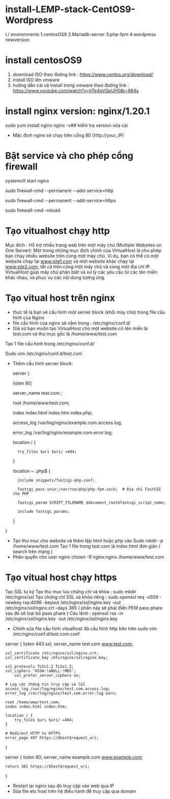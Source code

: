 # install-LEMP-stack-CentOS9-Wordpress
I./ environments
1.centosOS9
2.Mariadb-server
3.php-fpm
4.wordpress newversion

# install centosOS9
1. download ISO theo đường link : https://www.centos.org/download/
2. install ISO lên vmware
3. hướng dẫn cài và install trong vmware theo đường link : https://www.youtube.com/watch?v=hTe4oVQpUH0&t=684s
# install nginx version: nginx/1.20.1
sudo yum install nginx
nginx -v## kiểm tra version vừa cài
- Mặc định nginx sẽ chạy trên cổng 80 (http://your_IP)
# Bật service và cho phép cổng firewall
systemctl start nginx

sudo firewall-cmd --permanent --add-service=http

sudo firewall-cmd --permanent --add-service=https

sudo firewall-cmd –reload

# Tạo vitualhost chạy http
Mục đích : Hỗ trợ nhiều trang web trên một máy chủ (Multiple Websites on One Server): Một trong những mục đích chính của VirtualHost là cho phép bạn chạy nhiều website trên cùng một máy chủ. Ví dụ, bạn có thể có một website chạy tại www.site1.com và một website khác chạy tại www.site2.com, tất cả trên cùng một máy chủ và cùng một địa chỉ IP. VirtualHost giúp máy chủ phân biệt và xử lý các yêu cầu từ các tên miền khác nhau, và phục vụ các nội dung tương ứng.

# Tạo vitual host trên nginx 
-	thực tế là bạn sẽ cấu hình một server block (khối máy chủ) trong file cấu hình của Nginx
-	file cấu hình của nginx sẽ nằm trong : /etc/nginx/conf.d/
-	Giả sử bạn muốn tạo VirtualHost cho một website có tên miền là test.com và thư mục gốc là /home/www/test.com
  
Tạo 1 file cấu hình trong /etc/nginx/conf.d/

Sudo vim /etc/nginx/conf.d/test.com

- Thêm cấu hình server block:

  server {

    listen 80;
    
    server_name test.com ;
    
    root /home/www/test.com;  
    
    index index.html index.htm index.php;
    
    access_log /var/log/nginx/example.com.access.log;
    
    error_log /var/log/nginx/example.com.error.log;	
    
    location / {
    
        try_files $uri $uri/ =404;  
	
    } 	

    location ~ \.php$ {
    
        include snippets/fastcgi-php.conf;
	
        fastcgi_pass unix:/var/run/php/php-fpm.sock;  # Địa chỉ FastCGI cho PHP
	
        fastcgi_param SCRIPT_FILENAME $document_root$fastcgi_script_name;
	
        include fastcgi_params;
	
    }
    
}

- Tạo thư mục cho website và thêm tệp html hoặc php vào 
Sudo mkdir -p /home/www/test.com
Tạo 1 file trong test.com là index.html đơn giản ( search trên mạng )
- Phân quyền cho user nginx 
chown -R nginx:nginx /home/www/test.com 

# Tạo vitual host chạy https 
Tạo SSL tự ký 
Tạo thư mục lưu chứng chỉ và khóa : 
sudo mkdir /etc/nginx/ssl
Tạo chứng chỉ SSL và khóa riêng : 
sudo openssl req -x509 -newkey rsa:4096 -keyout /etc/nginx/ssl/nginx.key -out /etc/nginx/ssl/nginx.crt -days 365
 (  phần này sẽ phải điền PEM pass phare sau đó sẽ loại bỏ pass phare ) 
Câu lệnh : openssl rsa -in /etc/nginx/ssl/nginx.key -out /etc/nginx/ssl/nginx.key

- Chỉnh sửa file cấu hình vitualhost đã cấu hình http bên trên 
sudo vim /etc/nginx/conf.d/test.com.conf

server {
    listen 443 ssl;
    server_name test.com www.test.com;

    ssl_certificate /etc/nginx/ssl/nginx.crt;
    ssl_certificate_key /etc/nginx/ssl/nginx.key;

    ssl_protocols TLSv1.2 TLSv1.3;
    ssl_ciphers 'HIGH:!aNULL:!MD5';
		ssl_prefer_server_ciphers on;

    # Log các thông tin truy cập và lỗi
    access_log /var/log/nginx/test.com.access.log;
    error_log /var/log/nginx/test.com.error.log warn;

    root /home/www/test.com;
    index index.html index.htm;

    location / {
        try_files $uri $uri/ =404;
    }

    # Redirect HTTP to HTTPS
    error_page 497 https://$host$request_uri;
}

server {
    listen 80;
    server_name example.com www.example.com;

    return 301 https://$host$request_uri;
}

-	Restart lại nginx sau đó truy cập vào web qua IP 
-	Sửa file etc host trên hệ điều hành để truy cập qua domain 
